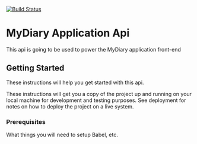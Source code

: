 [![Build Status](https://travis-ci.org/runor-thoughtstudio/demo_diary_api.svg?branch=requirements-setup)](https://travis-ci.org/runor-thoughtstudio/demo_diary_api)

# MyDiary Application Api

This api is going to be used to power the MyDiary application front-end

## Getting Started

These instructions will help you get started with this api.

These instructions will get you a copy of the project up and running on your local machine for development and testing purposes. See deployment for notes on how to deploy the project on a live system.

### Prerequisites

What things you will need to setup
Babel, etc.
